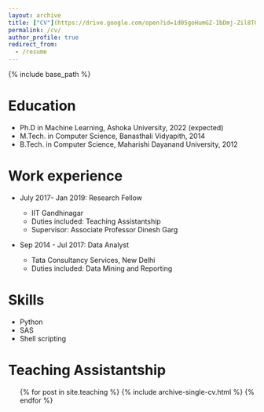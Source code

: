 ```yaml
---
layout: archive
title: ["CV"](https://drive.google.com/open?id=1d05goHumGZ-IbDmj-Zil8TC-irB8hVBR)
permalink: /cv/
author_profile: true
redirect_from:
  - /resume
---
```


{% include base_path %}

Education
======
* Ph.D in Machine Learning, Ashoka University, 2022 (expected)
* M.Tech. in Computer Science, Banasthali Vidyapith, 2014
* B.Tech. in Computer Science, Maharishi Dayanand University, 2012


Work experience
======
* July 2017- Jan 2019: Research Fellow
  * IIT Gandhinagar
  * Duties included: Teaching Assistantship
  * Supervisor: Associate Professor Dinesh Garg

* Sep 2014 - Jul 2017: Data Analyst
  * Tata Consultancy Services, New Delhi
  * Duties included: Data Mining and Reporting
  
  
Skills
======
* Python
* SAS
 * Shell scripting

  
Teaching Assistantship
======
  <ul>{% for post in site.teaching %}
    {% include archive-single-cv.html %}
  {% endfor %}</ul>
  

